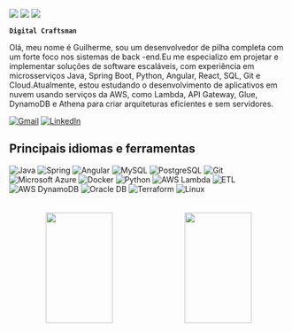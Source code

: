 <readmator source-language="EN" translate-language="PT,ES,FR,DE"></readmator><p id="readmator-badges">[![](https://img.shields.io/badge/lang-🇧🇷%20Português-green)](./translations/README.pt-br.md) [![](https://img.shields.io/badge/lang-🇪🇸%20Español-green)](./translations/README.es.md) [![](https://img.shields.io/badge/lang-🇫🇷%20Français-green)](./translations/README.fr.md)</p>

**`Digital Craftsman`** 

<p>Olá, meu nome é Guilherme, sou um desenvolvedor de pilha completa com um forte foco nos sistemas de back -end.Eu me especializo em projetar e implementar soluções de software escaláveis, com experiência em microsserviços Java, Spring Boot, Python, Angular, React, SQL, Git e Cloud.Atualmente, estou estudando o desenvolvimento de aplicativos em nuvem usando serviços da AWS, como Lambda, API Gateway, Glue, DynamoDB e Athena para criar arquiteturas eficientes e sem servidores.</p>
<div align="left">
<a href="mailto:guilhermeldcosta@gmail.com"><img alt="Gmail" src="https://img.shields.io/badge/-Gmail-%23333?style=for-the-badge&amp;logo=gmail&amp;logoColor=white" target="_blank" title="Gmail"/></a>
<a href="https://www.linkedin.com/in/guilhermeldcosta/" target="_blank"><img alt="LinkedIn" src="https://custom-icon-badges.demolab.com/badge/LinkedIn-0A66C2?logo=linkedin-white&amp;logoColor=fff&amp;style=for-the-badge" target="_blank" title="LinkedIn"/></a>
</div>
<h2>Principais idiomas e ferramentas</h2>
<div align="left">
<img alt="Java" src="https://img.shields.io/badge/Java-%23ED8B00.svg?logo=openjdk&amp;logoColor=white&amp;style=for-the-badge" title="Java"/>
<img alt="Spring" src="https://img.shields.io/badge/Spring-%236DB33F.svg?logo=spring&amp;logoColor=white&amp;style=for-the-badge" title="Spring"/>
<img alt="Angular" src="https://img.shields.io/badge/Angular-DD0031?logo=angular&amp;logoColor=white&amp;style=for-the-badge" title="Angular"/>
<img alt="MySQL" src="https://img.shields.io/badge/MySQL-%2300f.svg?logo=mysql&amp;logoColor=white&amp;style=for-the-badge" title="MySQL"/>
<img alt="PostgreSQL" src="https://img.shields.io/badge/PostgreSQL-%23316192.svg?logo=postgresql&amp;logoColor=white&amp;style=for-the-badge" title="PostgreSQL"/>
<img alt="Git" src="https://img.shields.io/badge/Git-%23F05033.svg?logo=git&amp;logoColor=white&amp;style=for-the-badge" title="Git"/>
<img alt="Microsoft Azure" src="https://custom-icon-badges.demolab.com/badge/Microsoft%20Azure-0089D6?logo=msazure&amp;logoColor=white&amp;style=for-the-badge" title="Microsoft Azure"/>
<img alt="Docker" src="https://img.shields.io/badge/Docker-%230db7ed.svg?logo=docker&amp;logoColor=white&amp;style=for-the-badge" title="Docker"/>
<img alt="Python" src="https://img.shields.io/badge/Python-%233776AB.svg?logo=python&amp;logoColor=white&amp;style=for-the-badge" title="Python"/>
<img alt="AWS Lambda" src="https://custom-icon-badges.demolab.com/badge/AWS%20Lambda-%23FF9900.svg?logo=aws-lambda&amp;logoColor=white&amp;style=for-the-badge" title="AWS Lambda"/>
<img alt="ETL" src="https://custom-icon-badges.demolab.com/badge/ETL-9370DB?logo=etl-logo&amp;logoColor=fff&amp;style=for-the-badge" title="ETL"/>
<img alt="AWS DynamoDB" src="https://img.shields.io/badge/AWS%20DynamoDB-%230072C6.svg?logo=amazondynamodb&amp;logoColor=white&amp;style=for-the-badge" title="AWS DynamoDB"/>
<img alt="Oracle DB" src="https://custom-icon-badges.demolab.com/badge/Oracle-F80000?logo=oracle&amp;logoColor=fff&amp;style=for-the-badge" title="Oracle DB"/>
<img alt="Terraform" src="https://img.shields.io/badge/Terraform-844FBA?logo=terraform&amp;logoColor=fff&amp;style=for-the-badge" title="Terraform"/>
<img alt="Linux" src="https://img.shields.io/badge/Linux-23ED8B00?logo=linux&amp;logoColor=white&amp;style=for-the-badge" title="Linux"/>
</div>
<div align="center" style="display:block">
<br/>
<br/>
<picture>
<img height="200em" src="https://github-readme-stats.vercel.app/api?username=guilhermelcosta&amp;theme=github_dark_dimmed&amp;hide_rank=true" width="49%"/>
</picture>
<picture>
<img height="200em" src="https://github-readme-stats.vercel.app/api/top-langs/?username=guilhermelcosta&amp;layout=donut&amp;theme=github_dark_dimmed" width="49%"/>
</picture>
</div>
